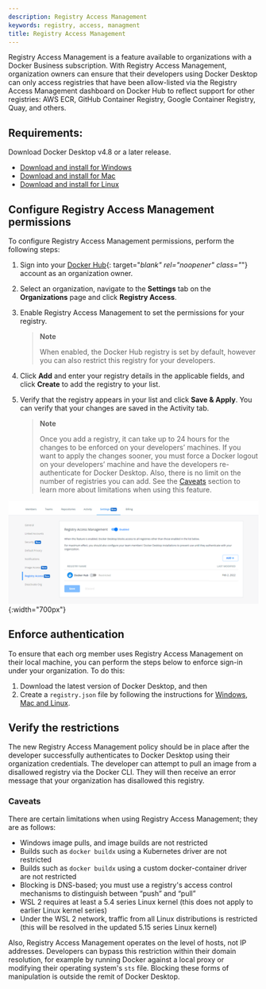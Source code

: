 ```yaml
---
description: Registry Access Management
keywords: registry, access, managment
title: Registry Access Management
---
```


Registry Access Management is a feature available to organizations with a Docker Business subscription. With Registry Access Management, organization owners can ensure that their developers using Docker Desktop can only access registries that have been allow-listed via the Registry Access Management dashboard on Docker Hub to reflect support for other registries: AWS ECR, GitHub Container Registry, Google Container Registry, Quay, and others.

## Requirements:

Download Docker Desktop v4.8 or a later release.

- [Download and install for Windows](../desktop/install/windows-install.md)
- [Download and install for Mac](../desktop/install/mac-install.md)
- [Download and install for Linux](../desktop/install/linux-install.md)

## Configure Registry Access Management permissions

To configure Registry Access Management permissions, perform the following steps:

1. Sign into your [Docker Hub](https://hub.docker.com){: target="_blank" rel="noopener" class="_"} account as an organization owner.
2. Select an organization, navigate to the **Settings** tab on the **Organizations** page and click **Registry Access**.
3. Enable Registry Access Management to set the permissions for your registry.

   > **Note**
   >
   > When enabled, the Docker Hub registry is set by default, however you can also restrict this registry for your developers.

4. Click **Add** and enter your registry details in the applicable fields, and click **Create** to add the registry to your list.
5. Verify that the registry appears in your list and click **Save & Apply**. You can verify that your changes are saved in the Activity tab.

   > **Note**
   >
   > Once you add a registry, it can take up to 24 hours for the changes to be enforced on your developers’ machines. If you want to apply the changes sooner, you must force a Docker logout on your developers’ machine and have the developers re-authenticate for Docker Desktop. Also, there is no limit on the number of registries you can add. See the [Caveats](#caveats) section to learn more about limitations when using this feature.

![Registry Access Management](images/registry-access-management.png){:width="700px"}

## Enforce authentication

To ensure that each org member uses Registry Access Management on their local machine, you can perform the steps below to enforce sign-in under your organization. To do this:

1. Download the latest version of Docker Desktop, and then
2. Create a `registry.json` file by following the instructions for [Windows, Mac and Linux](configure-sign-in.md).

## Verify the restrictions

The new Registry Access Management policy should be in place after the developer successfully authenticates to Docker Desktop using their organization credentials. The developer can attempt to pull an image from a disallowed registry via the Docker CLI. They will then receive an error message that your organization has disallowed this registry.

### Caveats

There are certain limitations when using Registry Access Management; they are as follows:

- Windows image pulls, and image builds are not restricted
- Builds such as `docker buildx` using a Kubernetes driver are not restricted
- Builds such as `docker buildx` using a custom docker-container driver are not restricted
- Blocking is DNS-based; you must use a registry's access control mechanisms to distinguish between “push” and “pull”
- WSL 2 requires at least a 5.4 series Linux kernel (this does not apply to earlier Linux kernel series)
- Under the WSL 2 network, traffic from all Linux distributions is restricted (this will be resolved in the updated 5.15 series Linux kernel)

Also, Registry Access Management operates on the level of hosts, not IP addresses. Developers can bypass this restriction within their domain resolution, for example by running Docker against a local proxy or modifying their operating system's `sts` file. Blocking these forms of manipulation is outside the remit of Docker Desktop.
